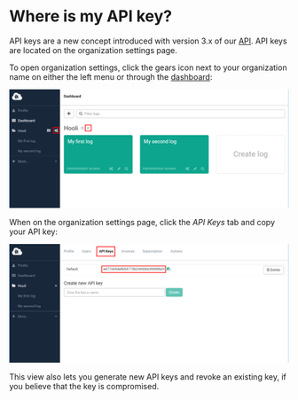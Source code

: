 # Where is my API key?

API keys are a new concept introduced with version 3.x of our [API](https://elmah.io/api/). API keys are located on the organization settings page.

To open organization settings, click the gears icon next to your organization name on either the left menu or through the [dashboard](https://elmah.io/dashboard/):

![Organization settings](images/organization-settings.png)

When on the organization settings page, click the _API Keys_ tab and copy your API key:

![API keys on organization settings](images/api-key-on-organization-settings.png)

This view also lets you generate new API keys and revoke an existing key, if you believe that the key is compromised.